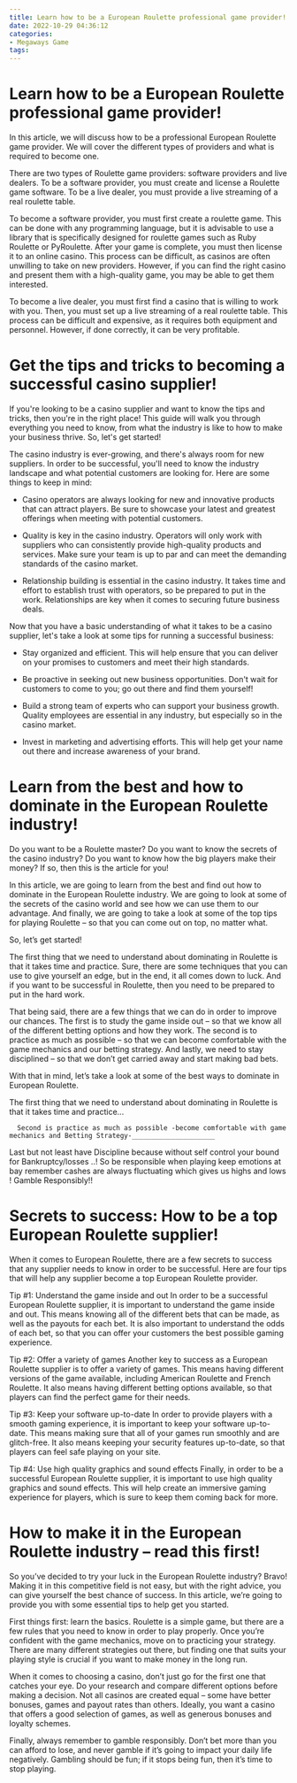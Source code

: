 ```yaml
---
title: Learn how to be a European Roulette professional game provider! 
date: 2022-10-29 04:36:12
categories:
- Megaways Game
tags:
---
```



#  Learn how to be a European Roulette professional game provider! 

In this article, we will discuss how to be a professional European Roulette game provider. We will cover the different types of providers and what is required to become one.

There are two types of Roulette game providers: software providers and live dealers. To be a software provider, you must create and license a Roulette game software. To be a live dealer, you must provide a live streaming of a real roulette table.

To become a software provider, you must first create a roulette game. This can be done with any programming language, but it is advisable to use a library that is specifically designed for roulette games such as Ruby Roulette or PyRoulette. After your game is complete, you must then license it to an online casino. This process can be difficult, as casinos are often unwilling to take on new providers. However, if you can find the right casino and present them with a high-quality game, you may be able to get them interested.

To become a live dealer, you must first find a casino that is willing to work with you. Then, you must set up a live streaming of a real roulette table. This process can be difficult and expensive, as it requires both equipment and personnel. However, if done correctly, it can be very profitable.

#  Get the tips and tricks to becoming a successful casino supplier! 

If you're looking to be a casino supplier and want to know the tips and tricks, then you're in the right place! This guide will walk you through everything you need to know, from what the industry is like to how to make your business thrive. So, let's get started!

The casino industry is ever-growing, and there's always room for new suppliers. In order to be successful, you'll need to know the industry landscape and what potential customers are looking for. Here are some things to keep in mind:

- Casino operators are always looking for new and innovative products that can attract players. Be sure to showcase your latest and greatest offerings when meeting with potential customers.

- Quality is key in the casino industry. Operators will only work with suppliers who can consistently provide high-quality products and services. Make sure your team is up to par and can meet the demanding standards of the casino market.

- Relationship building is essential in the casino industry. It takes time and effort to establish trust with operators, so be prepared to put in the work. Relationships are key when it comes to securing future business deals.

Now that you have a basic understanding of what it takes to be a casino supplier, let's take a look at some tips for running a successful business:

- Stay organized and efficient. This will help ensure that you can deliver on your promises to customers and meet their high standards.

- Be proactive in seeking out new business opportunities. Don't wait for customers to come to you; go out there and find them yourself!

- Build a strong team of experts who can support your business growth. Quality employees are essential in any industry, but especially so in the casino market.

- Invest in marketing and advertising efforts. This will help get your name out there and increase awareness of your brand.

#  Learn from the best and how to dominate in the European Roulette industry! 

Do you want to be a Roulette master? Do you want to know the secrets of the casino industry? Do you want to know how the big players make their money? If so, then this is the article for you!

In this article, we are going to learn from the best and find out how to dominate in the European Roulette industry. We are going to look at some of the secrets of the casino world and see how we can use them to our advantage. And finally, we are going to take a look at some of the top tips for playing Roulette – so that you can come out on top, no matter what.

So, let’s get started!

The first thing that we need to understand about dominating in Roulette is that it takes time and practice. Sure, there are some techniques that you can use to give yourself an edge, but in the end, it all comes down to luck. And if you want to be successful in Roulette, then you need to be prepared to put in the hard work.

That being said, there are a few things that we can do in order to improve our chances. The first is to study the game inside out – so that we know all of the different betting options and how they work. The second is to practice as much as possible – so that we can become comfortable with the game mechanics and our betting strategy. And lastly, we need to stay disciplined – so that we don’t get carried away and start making bad bets.

With that in mind, let’s take a look at some of the best ways to dominate in European Roulette.

The first thing that we need to understand about dominating in Roulette is that it takes time and practice... 

      Second is practice as much as possible -become comfortable with game mechanics and Betting Strategy-_____________________

  Last but not least have Discipline because without self control your bound for Bankruptcy/losses ..! So be responsible when playing keep emotions at bay remember cashes are always fluctuating which gives us highs and lows ! Gamble Responsibly!!

#  Secrets to success: How to be a top European Roulette supplier! 

When it comes to European Roulette, there are a few secrets to success that any supplier needs to know in order to be successful. Here are four tips that will help any supplier become a top European Roulette provider.

Tip #1: Understand the game inside and out
In order to be a successful European Roulette supplier, it is important to understand the game inside and out. This means knowing all of the different bets that can be made, as well as the payouts for each bet. It is also important to understand the odds of each bet, so that you can offer your customers the best possible gaming experience.

Tip #2: Offer a variety of games
Another key to success as a European Roulette supplier is to offer a variety of games. This means having different versions of the game available, including American Roulette and French Roulette. It also means having different betting options available, so that players can find the perfect game for their needs.

Tip #3: Keep your software up-to-date
In order to provide players with a smooth gaming experience, it is important to keep your software up-to-date. This means making sure that all of your games run smoothly and are glitch-free. It also means keeping your security features up-to-date, so that players can feel safe playing on your site.

Tip #4: Use high quality graphics and sound effects
Finally, in order to be a successful European Roulette supplier, it is important to use high quality graphics and sound effects. This will help create an immersive gaming experience for players, which is sure to keep them coming back for more.

#  How to make it in the European Roulette industry – read this first!

So you’ve decided to try your luck in the European Roulette industry? Bravo! Making it in this competitive field is not easy, but with the right advice, you can give yourself the best chance of success. In this article, we’re going to provide you with some essential tips to help get you started.

First things first: learn the basics. Roulette is a simple game, but there are a few rules that you need to know in order to play properly. Once you’re confident with the game mechanics, move on to practicing your strategy. There are many different strategies out there, but finding one that suits your playing style is crucial if you want to make money in the long run.

When it comes to choosing a casino, don’t just go for the first one that catches your eye. Do your research and compare different options before making a decision. Not all casinos are created equal – some have better bonuses, games and payout rates than others. Ideally, you want a casino that offers a good selection of games, as well as generous bonuses and loyalty schemes.

Finally, always remember to gamble responsibly. Don’t bet more than you can afford to lose, and never gamble if it’s going to impact your daily life negatively. Gambling should be fun; if it stops being fun, then it’s time to stop playing.